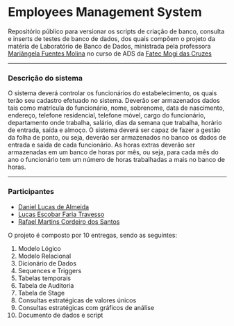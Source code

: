 # Employees Management System
Repositório público para versionar os scripts de criação de banco, consulta e inserts de testes de banco de dados, dos quais compõem o projeto da matéria de Laboratório de Banco de Dados, ministrada pela professora [Mariângela Fuentes Molina](https://www.linkedin.com/in/mari%C3%A2ngela-molina-72497b4/) no curso de ADS da [Fatec Mogi das Cruzes](https://www.fatecmogidascruzes.com.br/)
___
### Descrição do sistema
O sistema deverá controlar os funcionários do estabelecimento, os quais terão seu cadastro efetuado no sistema. Deverão ser armazenados dados tais como matrícula do funcionário, nome, sobrenome, data de nascimento, endereço, telefone residencial, telefone móvel, cargo do funcionário, departamento onde trabalha, salário, dias da semana que trabalha, horário de entrada, saída e almoço. O sistema deverá ser capaz de fazer a gestão da folha de ponto, ou seja, deverão ser armazenados no banco os dados de entrada e saída de cada funcionário. As horas extras deverão ser armazenadas em um banco de horas por mês, ou seja, para cada mês do ano o funcionário tem um número de horas trabalhadas a mais no banco de horas.
___
### Participantes
* [Daniel Lucas de Almeida](https://www.linkedin.com/in/daniel-lucas-de-almeida-b54502181/)
* [Lucas Escobar Faria Travesso](https://www.linkedin.com/in/lucas-escobar-faria-travesso-41bb7b186/)
* [Rafael Martins Cordeiro dos Santos](https://www.linkedin.com/in/rafael-cordeiro-078468198/)

O projeto é composto por 10 entregas, sendo as seguintes:

1. Modelo Lógico
2. Modelo Relacional
3. Dicionário de Dados
4. Sequences e Triggers
5. Tabelas temporais
6. Tabela de Auditoria
7. Tabela de Stage
8. Consultas estratégicas de valores únicos
9. Consultas estratégicas com gráficos de análise
10. Documento de dados e script